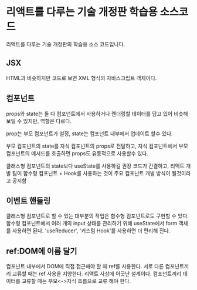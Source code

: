 # 리액트를 다루는 기술 개정판 학습용 소스코드

리액트를 다루는 기술 개정판의 학습용 소스 코드입니다.

## JSX

HTML과 비슷하지만 코드로 보면 XML 형식의 자바스크립트 객체이다.

## 컴포넌트

props와 state는 둘 다 컴포넌트에서 사용하거나 렌더링할 데이터를 담고 있어 비슷해 보일 수 있지만, 역할은 다르다.

prop는 부모 컴포넌트가 설정,
state는 컴포넌트 내부에서 업데이트 할수 있다.

부모 컴포넌트의 state를 자식 컴포넌트의 props로 전달하고,
자식 컴포넌트에서 부모 컴포넌트의 메서드를 호출하면 props도 유동적으로 사용할수 있다.

클래스형 컴포넌트의 state보다
useState를 사용하길 권장
코드가 간결하고, 리액트 개발 팀이 함수형 컴포넌트 + Hook를 사용하는 것이 주요 컴포넌트 개발 방식이 될것이라고 공지함

## 이벤트 핸들링

클래스형 컴포넌트로 할 수 있는 대부분의 작업은 함수형 컴포넌트로도 구현할 수 있다.
함수형 컴포넌트에서 여러 개의 input 상태를 관리하기 위해 useState에서 form 객체를 사용하면 된다.
'useReducer', '커스텀 Hook'를 사용하면 더 편리해 진다.

## ref:DOM에 이름 달기

컴포넌트 내부에서 DOM에 직접 접근해야 할 때 ref를 사용한다.
서로 다른 컴포넌트끼리 교류할 때는 ref 사용을 지양한다. 리액트 사상에 어긋난 설계이다.
컴포넌트끼리 데이터를 교류할 때는 부모<->자식 흐름으로 교류 해야 한다.
